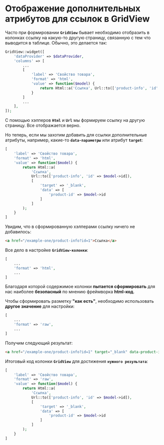 # Отображение дополнительных атрибутов для ссылок в GridView

Часто при формировании **```GridView```** бывает необходимо отобразить в колонках ссылку на какую-то другую страницу, связанную с тем что выводится в таблице. Обычно, это делается так:

```php
GridView::widget([
    'dataProvider' => $dataProvider,
    'columns' => [
        ...
        [
            'label' => 'Свойство товара',
            'format' => 'html',
            'value' => function($model) {
                return Html::a('Ссылка', Url::to(['product-info', 'id' => $model->id]));
            }
        ]
        ...
    ],
]);
```

С помощью хэлперов **```Html```** и **```Url```** мы формируем ссылку на другую страницу. Все отображается верно.

Но теперь, если мы захотим добавить для ссылки дополнительные атрибуты, например, какие-то **```data-параметры```** или атрибут **```target```**:

```php
[
    'label' => 'Свойство товара',
    'format' => 'html',
    'value' => function($model) {
        return Html::a(
            'Ссылка',
            Url::to(['product-info', 'id' => $model->id]),
            [
                'target' => '_blank',
                'data' => [
                    'product-id' => $model->id
                ]
            ]
        );
    }
]
```

Увидим, что в сформированную хэлперами ссылку ничего не добавилось:

```html
<a href="/example-one/product-info?id=1">Ссылка</a>
```

Все дело в настройке **```GridView-колонки```**:
 
```php
[
    ...
    'format' => 'html',
    ...
]
```

Благодаря которой содержимое колонки **пытается сформировать** для нас наиболее **безопасный** по мнению фреймворка **html-код**.

Чтобы сформировать разметку **"как есть"**, необходимо использовать **другое значение** для настройки:

```php
[
    ...
    'format' => 'raw',
    ...
]
```

Получим следующий результат:

```html
<a href="/example-one/product-info?id=1" target="_blank" data-product-id="1">Ссылка</a>
```

Итоговый код колонки **```GridView```** для достижения **```нужного результата```**:

```php
[
    'label' => 'Свойство товара',
    'format' => 'raw',
    'value' => function($model) {
        return Html::a(
            'Ссылка',
            Url::to(['product-info', 'id' => $model->id]),
            [
                'target' => '_blank',
                'data' => [
                    'product-id' => $model->id
                ]
            ]
        );
    }
]
```